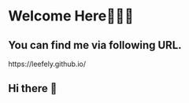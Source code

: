 # Welcome Here👏👏👏
## You can find me via following URL.
<p>https://leefely.github.io/</p>

## Hi there 👋
<!--
**LeeFely/LeeFely** is a ✨ _special_ ✨ repository because its `README.md` (this file) appears on your GitHub profile.

Here are some ideas to get you started:

- 🔭 I’m currently working on ...
- 🌱 I’m currently learning experiment for bioscience
- 👯 I’m looking to collaborate on EMBL, Stanford University, MIT, The University of Cambrige, Harvard University, UCLA, UC Brekely.
- 🤔 I’m looking for help with people who are suffered from cancer.
- 💬 Ask me about ...
- 📫 How to reach me: ...
- 😄 Pronouns: ...
- ⚡ Fun fact: ...
-->

